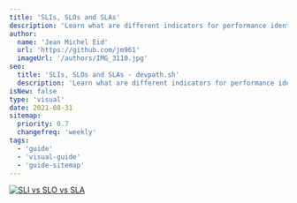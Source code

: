 ```yaml
---
title: 'SLIs, SLOs and SLAs'
description: 'Learn what are different indicators for performance identification of any service.'
author:
  name: 'Jean Michel Eid'
  url: 'https://github.com/jm961'
  imageUrl: '/authors/IMG_3110.jpg'
seo:
  title: 'SLIs, SLOs and SLAs - devpath.sh'
  description: 'Learn what are different indicators for performance identification of any service.'
isNew: false
type: 'visual'
date: 2021-08-31
sitemap:
  priority: 0.7
  changefreq: 'weekly'
tags:
  - 'guide'
  - 'visual-guide'
  - 'guide-sitemap'
---
```


[![SLI vs SLO vs SLA](/guides/sli-slo-sla.jpeg)](/guides/sli-slo-sla.jpeg)
